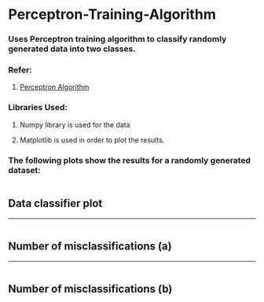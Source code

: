 # Perceptron-Training-Algorithm

### Uses Perceptron training algorithm to classify randomly generated data into two classes.

### Refer:

1. [Perceptron Algorithm](https://en.wikipedia.org/wiki/Perceptron)



### Libraries Used:

1. Numpy library is used for the data

2. Matplotlib is used in order to plot the results.

   

### The following plots show the results for a randomly generated dataset:

<img src="">

## Data classifier plot



----------------------------------------------------------------



<img src="">

## Number of misclassifications (a)



---------------------------------



<img src="">

## Number of misclassifications (b)




